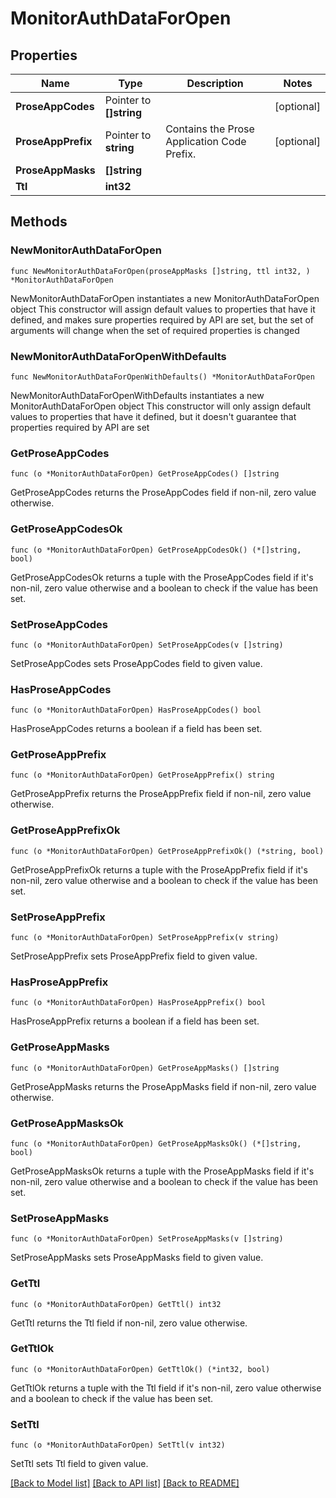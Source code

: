 # MonitorAuthDataForOpen

## Properties

Name | Type | Description | Notes
------------ | ------------- | ------------- | -------------
**ProseAppCodes** | Pointer to **[]string** |  | [optional] 
**ProseAppPrefix** | Pointer to **string** | Contains the Prose Application Code Prefix. | [optional] 
**ProseAppMasks** | **[]string** |  | 
**Ttl** | **int32** |  | 

## Methods

### NewMonitorAuthDataForOpen

`func NewMonitorAuthDataForOpen(proseAppMasks []string, ttl int32, ) *MonitorAuthDataForOpen`

NewMonitorAuthDataForOpen instantiates a new MonitorAuthDataForOpen object
This constructor will assign default values to properties that have it defined,
and makes sure properties required by API are set, but the set of arguments
will change when the set of required properties is changed

### NewMonitorAuthDataForOpenWithDefaults

`func NewMonitorAuthDataForOpenWithDefaults() *MonitorAuthDataForOpen`

NewMonitorAuthDataForOpenWithDefaults instantiates a new MonitorAuthDataForOpen object
This constructor will only assign default values to properties that have it defined,
but it doesn't guarantee that properties required by API are set

### GetProseAppCodes

`func (o *MonitorAuthDataForOpen) GetProseAppCodes() []string`

GetProseAppCodes returns the ProseAppCodes field if non-nil, zero value otherwise.

### GetProseAppCodesOk

`func (o *MonitorAuthDataForOpen) GetProseAppCodesOk() (*[]string, bool)`

GetProseAppCodesOk returns a tuple with the ProseAppCodes field if it's non-nil, zero value otherwise
and a boolean to check if the value has been set.

### SetProseAppCodes

`func (o *MonitorAuthDataForOpen) SetProseAppCodes(v []string)`

SetProseAppCodes sets ProseAppCodes field to given value.

### HasProseAppCodes

`func (o *MonitorAuthDataForOpen) HasProseAppCodes() bool`

HasProseAppCodes returns a boolean if a field has been set.

### GetProseAppPrefix

`func (o *MonitorAuthDataForOpen) GetProseAppPrefix() string`

GetProseAppPrefix returns the ProseAppPrefix field if non-nil, zero value otherwise.

### GetProseAppPrefixOk

`func (o *MonitorAuthDataForOpen) GetProseAppPrefixOk() (*string, bool)`

GetProseAppPrefixOk returns a tuple with the ProseAppPrefix field if it's non-nil, zero value otherwise
and a boolean to check if the value has been set.

### SetProseAppPrefix

`func (o *MonitorAuthDataForOpen) SetProseAppPrefix(v string)`

SetProseAppPrefix sets ProseAppPrefix field to given value.

### HasProseAppPrefix

`func (o *MonitorAuthDataForOpen) HasProseAppPrefix() bool`

HasProseAppPrefix returns a boolean if a field has been set.

### GetProseAppMasks

`func (o *MonitorAuthDataForOpen) GetProseAppMasks() []string`

GetProseAppMasks returns the ProseAppMasks field if non-nil, zero value otherwise.

### GetProseAppMasksOk

`func (o *MonitorAuthDataForOpen) GetProseAppMasksOk() (*[]string, bool)`

GetProseAppMasksOk returns a tuple with the ProseAppMasks field if it's non-nil, zero value otherwise
and a boolean to check if the value has been set.

### SetProseAppMasks

`func (o *MonitorAuthDataForOpen) SetProseAppMasks(v []string)`

SetProseAppMasks sets ProseAppMasks field to given value.


### GetTtl

`func (o *MonitorAuthDataForOpen) GetTtl() int32`

GetTtl returns the Ttl field if non-nil, zero value otherwise.

### GetTtlOk

`func (o *MonitorAuthDataForOpen) GetTtlOk() (*int32, bool)`

GetTtlOk returns a tuple with the Ttl field if it's non-nil, zero value otherwise
and a boolean to check if the value has been set.

### SetTtl

`func (o *MonitorAuthDataForOpen) SetTtl(v int32)`

SetTtl sets Ttl field to given value.



[[Back to Model list]](../README.md#documentation-for-models) [[Back to API list]](../README.md#documentation-for-api-endpoints) [[Back to README]](../README.md)


